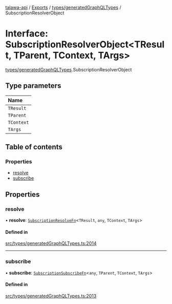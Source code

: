 [talawa-api](../README.md) / [Exports](../modules.md) / [types/generatedGraphQLTypes](../modules/types_generatedGraphQLTypes.md) / SubscriptionResolverObject

# Interface: SubscriptionResolverObject\<TResult, TParent, TContext, TArgs\>

[types/generatedGraphQLTypes](../modules/types_generatedGraphQLTypes.md).SubscriptionResolverObject

## Type parameters

| Name |
| :------ |
| `TResult` |
| `TParent` |
| `TContext` |
| `TArgs` |

## Table of contents

### Properties

- [resolve](types_generatedGraphQLTypes.SubscriptionResolverObject.md#resolve)
- [subscribe](types_generatedGraphQLTypes.SubscriptionResolverObject.md#subscribe)

## Properties

### resolve

• **resolve**: [`SubscriptionResolveFn`](../modules/types_generatedGraphQLTypes.md#subscriptionresolvefn)\<`TResult`, `any`, `TContext`, `TArgs`\>

#### Defined in

[src/types/generatedGraphQLTypes.ts:2014](https://github.com/PalisadoesFoundation/talawa-api/blob/806e21a/src/types/generatedGraphQLTypes.ts#L2014)

___

### subscribe

• **subscribe**: [`SubscriptionSubscribeFn`](../modules/types_generatedGraphQLTypes.md#subscriptionsubscribefn)\<`any`, `TParent`, `TContext`, `TArgs`\>

#### Defined in

[src/types/generatedGraphQLTypes.ts:2013](https://github.com/PalisadoesFoundation/talawa-api/blob/806e21a/src/types/generatedGraphQLTypes.ts#L2013)

